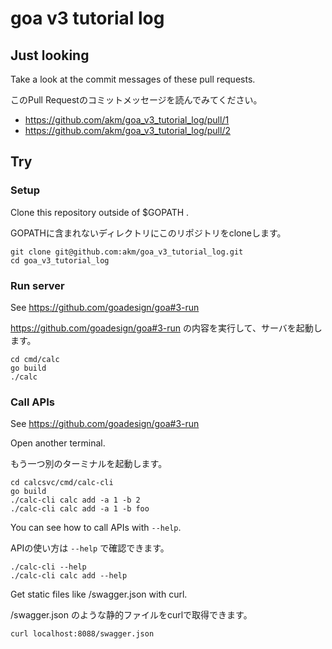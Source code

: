 # goa v3 tutorial log

## Just looking

Take a look at the commit messages of these pull requests.

このPull Requestのコミットメッセージを読んでみてください。

- https://github.com/akm/goa_v3_tutorial_log/pull/1
- https://github.com/akm/goa_v3_tutorial_log/pull/2


## Try

### Setup

Clone this repository outside of $GOPATH .

GOPATHに含まれないディレクトリにこのリポジトリをcloneします。

```
git clone git@github.com:akm/goa_v3_tutorial_log.git
cd goa_v3_tutorial_log
```

### Run server

See https://github.com/goadesign/goa#3-run

https://github.com/goadesign/goa#3-run の内容を実行して、サーバを起動します。

```
cd cmd/calc
go build
./calc
```

### Call APIs

See https://github.com/goadesign/goa#3-run

Open another terminal.

もう一つ別のターミナルを起動します。

```
cd calcsvc/cmd/calc-cli
go build
./calc-cli calc add -a 1 -b 2
./calc-cli calc add -a 1 -b foo
```

You can see how to call APIs with `--help`.

APIの使い方は `--help` で確認できます。

```
./calc-cli --help
./calc-cli calc add --help
```

Get static files like /swagger.json with curl.

/swagger.json のような静的ファイルをcurlで取得できます。

```
curl localhost:8088/swagger.json
```
